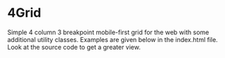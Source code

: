 ﻿# 4Grid
Simple 4 column 3 breakpoint mobile-first grid for the web with some additional utility classes.
Examples are given below in the index.html file. Look at the source code to get a greater view.